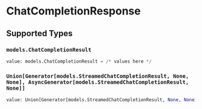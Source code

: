 # ChatCompletionResponse


## Supported Types

### `models.ChatCompletionResult`

```python
value: models.ChatCompletionResult = /* values here */
```

### `Union[Generator[models.StreamedChatCompletionResult, None, None], AsyncGenerator[models.StreamedChatCompletionResult, None]]`

```python
value: Union[Generator[models.StreamedChatCompletionResult, None, None], AsyncGenerator[models.StreamedChatCompletionResult, None]] = /* values here */
```


